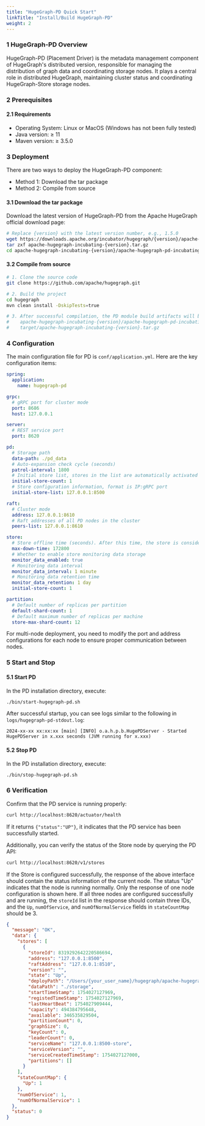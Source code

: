 ```yaml
---
title: "HugeGraph-PD Quick Start"
linkTitle: "Install/Build HugeGraph-PD"
weight: 2
---
```


### 1 HugeGraph-PD Overview

HugeGraph-PD (Placement Driver) is the metadata management component of HugeGraph's distributed version, responsible for managing the distribution of graph data and coordinating storage nodes. It plays a central role in distributed HugeGraph, maintaining cluster status and coordinating HugeGraph-Store storage nodes.

### 2 Prerequisites

#### 2.1 Requirements

- Operating System: Linux or MacOS (Windows has not been fully tested)
- Java version: ≥ 11
- Maven version: ≥ 3.5.0

### 3 Deployment

There are two ways to deploy the HugeGraph-PD component:

- Method 1: Download the tar package
- Method 2: Compile from source

#### 3.1 Download the tar package

Download the latest version of HugeGraph-PD from the Apache HugeGraph official download page:

```bash
# Replace {version} with the latest version number, e.g., 1.5.0
wget https://downloads.apache.org/incubator/hugegraph/{version}/apache-hugegraph-incubating-{version}.tar.gz  
tar zxf apache-hugegraph-incubating-{version}.tar.gz
cd apache-hugegraph-incubating-{version}/apache-hugegraph-pd-incubating-{version}
```

#### 3.2 Compile from source

```bash
# 1. Clone the source code
git clone https://github.com/apache/hugegraph.git

# 2. Build the project
cd hugegraph
mvn clean install -DskipTests=true

# 3. After successful compilation, the PD module build artifacts will be located at
#    apache-hugegraph-incubating-{version}/apache-hugegraph-pd-incubating-{version}
#    target/apache-hugegraph-incubating-{version}.tar.gz
```

### 4 Configuration

The main configuration file for PD is `conf/application.yml`. Here are the key configuration items:

```yaml
spring:
  application:
    name: hugegraph-pd

grpc:
  # gRPC port for cluster mode
  port: 8686
  host: 127.0.0.1

server:
  # REST service port
  port: 8620

pd:
  # Storage path
  data-path: ./pd_data
  # Auto-expansion check cycle (seconds)
  patrol-interval: 1800
  # Initial store list, stores in the list are automatically activated
  initial-store-count: 1
  # Store configuration information, format is IP:gRPC port
  initial-store-list: 127.0.0.1:8500

raft:
  # Cluster mode
  address: 127.0.0.1:8610
  # Raft addresses of all PD nodes in the cluster
  peers-list: 127.0.0.1:8610

store:
  # Store offline time (seconds). After this time, the store is considered permanently unavailable
  max-down-time: 172800
  # Whether to enable store monitoring data storage
  monitor_data_enabled: true
  # Monitoring data interval
  monitor_data_interval: 1 minute
  # Monitoring data retention time
  monitor_data_retention: 1 day
  initial-store-count: 1

partition:
  # Default number of replicas per partition
  default-shard-count: 1
  # Default maximum number of replicas per machine
  store-max-shard-count: 12
```

For multi-node deployment, you need to modify the port and address configurations for each node to ensure proper communication between nodes.

### 5 Start and Stop

#### 5.1 Start PD

In the PD installation directory, execute:

```bash
./bin/start-hugegraph-pd.sh
```

After successful startup, you can see logs similar to the following in `logs/hugegraph-pd-stdout.log`:

```
2024-xx-xx xx:xx:xx [main] [INFO] o.a.h.p.b.HugePDServer - Started HugePDServer in x.xxx seconds (JVM running for x.xxx)
```

#### 5.2 Stop PD

In the PD installation directory, execute:

```bash
./bin/stop-hugegraph-pd.sh
```

### 6 Verification

Confirm that the PD service is running properly:

```bash
curl http://localhost:8620/actuator/health
```

If it returns `{"status":"UP"}`, it indicates that the PD service has been successfully started.

Additionally, you can verify the status of the Store node by querying the PD API:

```bash
curl http://localhost:8620/v1/stores
```

If the Store is configured successfully, the response of the above interface should contain the status information of the current node. The status "Up" indicates that the node is running normally. Only the response of one node configuration is shown here. If all three nodes are configured successfully and are running, the `storeId` list in the response should contain three IDs, and the `Up`, `numOfService`, and `numOfNormalService` fields in `stateCountMap` should be 3.

```JSON
{
  "message": "OK",
  "data": {
    "stores": [
      {
        "storeId": 8319292642220586694,
        "address": "127.0.0.1:8500",
        "raftAddress": "127.0.0.1:8510",
        "version": "",
        "state": "Up",
        "deployPath": "/Users/{your_user_name}/hugegraph/apache-hugegraph-incubating-1.5.0/apache-hugegraph-store-incubating-1.5.0/lib/hg-store-node-1.5.0.jar",
        "dataPath": "./storage",
        "startTimeStamp": 1754027127969,
        "registedTimeStamp": 1754027127969,
        "lastHeartBeat": 1754027909444,
        "capacity": 494384795648,
        "available": 346535829504,
        "partitionCount": 0,
        "graphSize": 0,
        "keyCount": 0,
        "leaderCount": 0,
        "serviceName": "127.0.0.1:8500-store",
        "serviceVersion": "",
        "serviceCreatedTimeStamp": 1754027127000,
        "partitions": []
      }
    ],
    "stateCountMap": {
      "Up": 1
    },
    "numOfService": 1,
    "numOfNormalService": 1
  },
  "status": 0
}
```
